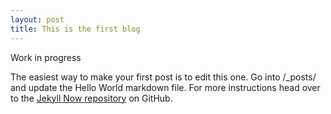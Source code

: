 ```yaml
---
layout: post
title: This is the first blog
---
```


Work in progress

<!-- Your comment here -->

<!-- [_config.yml]({{ site.baseurl }}/images/config.png)] -->

The easiest way to make your first post is to edit this one. Go into /_posts/ and update the Hello World markdown file. For more instructions head over to the [Jekyll Now repository](https://github.com/barryclark/jekyll-now) on GitHub.